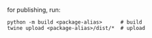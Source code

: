 for publishing, run:
```shell
python -m build <package-alias>      # build 
twine upload <package-alias>/dist/*  # upload
```
